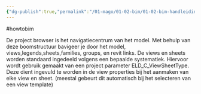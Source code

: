 ```yaml
---
{"dg-publish":true,"permalink":"/01-mago/01-02-bim/01-02-bim-handleiding-revit-projectbrowser/"}
---
```


#howtobim 

De project browser is het navigatiecentrum van het model. Met behulp van deze boomstructuur bavigeer je door het model, views,legends,sheets,families, groups, en revit links.
De views en sheets worden standaard ingedeeld volgens een bepaalde systematiek. Hiervoor wordt gebruik gemaakt van een project parameter ELD_C_ViewSheetType. Deze dient ingevuld te worden in de view properties bij het aanmaken van elke view en sheet. (meestal gebeurt dit automatisch bij het selecteren van een view template)

